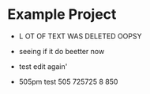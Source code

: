 # Example Project

-  L OT OF TEXT WAS DELETED OOPSY
- seeing if it do beetter now
- test edit again'

- 505pm test
505
725725
8
850